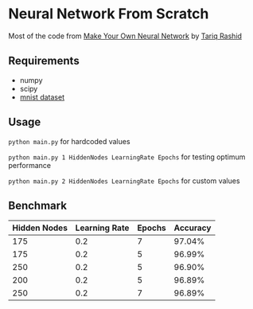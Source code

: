 # Neural Network From Scratch

Most of the code from [Make Your Own Neural Network](https://www.amazon.in/Make-Your-Own-Neural-Network-ebook/dp/B01EER4Z4G) by [Tariq Rashid](https://github.com/makeyourownneuralnetwork)

## Requirements

- numpy
- scipy
- [mnist dataset](https://pjreddie.com/projects/mnist-in-csv/)

## Usage

`python main.py` for hardcoded values

`python main.py 1 HiddenNodes LearningRate Epochs` for testing optimum performance

`python main.py 2 HiddenNodes LearningRate Epochs` for custom values

## Benchmark

| Hidden Nodes | Learning Rate | Epochs | Accuracy |
| ------------ | ------------- | ------ | -------- |
| 175          | 0.2           | 7      | 97.04%   |
| 175          | 0.2           | 5      | 96.99%   |
| 250          | 0.2           | 5      | 96.90%   |
| 200          | 0.2           | 5      | 96.89%   |
| 250          | 0.2           | 7      | 96.89%   |
